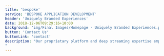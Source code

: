 ```yaml
---
title: 'bespoke'
service: 'BESPOKE APPLICATION DEVELOPMENT'
header: 'Uniquely Branded Experiences'
date: 2018-12-06T09:29:16+10:00
background: 'img/Final Images/Homepage - Uniquely Branded Experiences.png'
button: 'Contact Us'
buttonLink: 'contact'
description: "Our proprietary platform and deep streaming expertise empowers our customers to differentiate their brand through the delivery of a truly unique experience over desktop, mobile, and OTT set-top devices.
"
---
```

